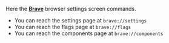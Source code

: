 Here the [__Brave__](https://brave.com/) browser settings screen commands.

* You can reach the settings page at `brave://settings`
* You can reach the flags page at `brave://flags`
* You can reach the components page at `brave://components`